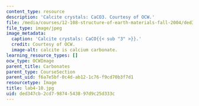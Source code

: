 ```yaml
---
content_type: resource
description: 'Calcite crystals: CaCO3. Courtesy of OCW.'
file: /media/courses/12-108-structure-of-earth-materials-fall-2004/ded347cb2cd79874543897d9c25d333c_lab4-10.jpg
file_type: image/jpeg
image_metadata:
  caption: 'Calcite crystals: CaCO{{< sub "3" >}}.'
  credit: Courtesy of OCW.
  image-alt: calcite is calcium carbonate.
learning_resource_types: []
ocw_type: OCWImage
parent_title: Carbonates
parent_type: CourseSection
parent_uid: f6a7e5bf-0c4d-ab12-1c76-f9cd70b3f7d1
resourcetype: Image
title: lab4-10.jpg
uid: ded347cb-2cd7-9874-5438-97d9c25d333c
---
```

